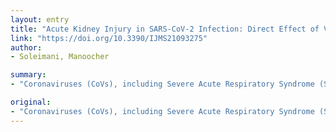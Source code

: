 ```yaml
---
layout: entry
title: "Acute Kidney Injury in SARS-CoV-2 Infection: Direct Effect of Virus on Kidney Proximal Tubule Cells"
link: "https://doi.org/10.3390/IJMS21093275"
author:
- Soleimani, Manoocher

summary:
- "Coronaviruses (CoVs), including Severe Acute Respiratory Syndrome (SARS), MERS, and the novel coronavirus disease-2 (sARS-CoV-2) are enveloped RNA viruses that cause a severe respiratory infection which is associated with a high mortality. The virus causes a respiratory infection associated with high mortality, a virus associated with severe respiratory infections. Viruses are a group of enveloped virus that cause an enveloped infection."

original:
- "Coronaviruses (CoVs), including Severe Acute Respiratory Syndrome (SARS), Middle East Respiratory Syndrome (MERS), and the novel coronavirus disease-2 (SARS-CoV-2) are a group of enveloped RNA viruses that cause a severe respiratory infection which is associated with a high mortality [...]"
---
```


